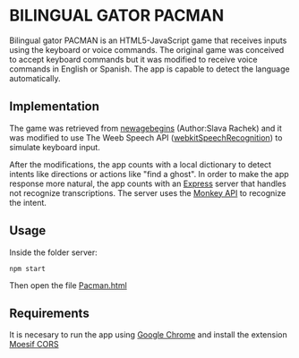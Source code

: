 # BILINGUAL GATOR PACMAN

Bilingual gator PACMAN is an HTML5-JavaScript game that receives inputs using the keyboard or voice commands. The original game was conceived to accept keyboard commands but it was modified to receive voice commands in English or Spanish. The app is capable to detect the language automatically.

## Implementation 

The game was retrieved from [newagebegins](https://github.com/newagebegins/pacman) (Author:Slava Rachek) and it was modified to use The Weeb Speech API ([webkitSpeechRecognition]()) to simulate keyboard input. 

After the modifications, the app counts with a local dictionary to detect intents like directions or actions like "find a ghost". In order to make the app response more natural, the app counts with an [Express](https://expressjs.com) server that handles not recognize transcriptions. The server uses the [Monkey API](https://monkeylearn.com) to recognize the intent.

## Usage
Inside the folder server:
```pyt
npm start
```
Then open the file [Pacman.html](https://github.com/mcardosog/Pacman/blob/master/Pacman.html)

## Requirements
It is necesary to run the app using [Google Chrome](https://www.googleadservices.com/pagead/aclk?sa=L&ai=DChcSEwjMx4iPx_zoAhV57OMHHToNDLcYABAAGgJ5bQ&ohost=www.google.com&cid=CAESQOD2E2xAjiHkQecvlyA_9HOu3lcgWgYjLrx7wDoPKSIjJgSw4MSanJb-lBcJ_X7AqlNs-dY4_y6iC4dmj9ldjJM&sig=AOD64_2z46R0kzYNegy2SWfAg09W6C9b4A&q=&ved=2ahUKEwjytPyOx_zoAhVPXKwKHabVAiUQ0Qx6BAgkEAE&adurl=) and install the extension [Moesif CORS](https://chrome.google.com/webstore/detail/moesif-orign-cors-changer/digfbfaphojjndkpccljibejjbppifbc?hl=en-US)
